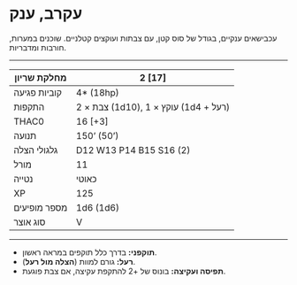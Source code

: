 # עקרב, ענק

עכבישאים ענקיים, בגודל של סוס קטן, עם צבתות ועוקצים קטלניים. שוכנים במערות, חורבות ומדבריות.

------

| מחלקת שריון     | 2 [17]                                    |
| ---------------- | ----------------------------------------- |
| קוביות פגיעה     | 4* (18hp)                                 |
| התקפות           | 2 × צבת (1d10), 1 × עוקץ (1d4 + רעל)      |
| THAC0            | 16 [+3]                                   |
| תנועה            | 150’ (50’)                                |
| גלגולי הצלה      | D12 W13 P14 B15 S16 (2)                   |
| מורל             | 11                                        |
| נטייה            | כאוטי                                     |
| XP               | 125                                       |
| מספר מופיעים     | 1d6 (1d6)                                 |
| סוג אוצר         | V                                         |

------

- **תוקפני:** בדרך כלל תוקפים במראה ראשון.
- **רעל:** גורם למוות (**הצלה מול רעל**).
- **תפיסה ועקיצה:** בונוס של +2 להתקפת עקיצה, אם צבת פוגעת.